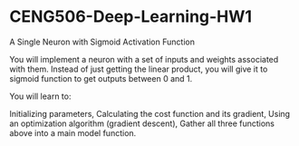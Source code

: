 # CENG506-Deep-Learning-HW1
A Single Neuron with Sigmoid Activation Function

You will implement a neuron with a set of inputs and weights associated with them. Instead of just getting the linear product, you will give it to sigmoid function to get outputs between 0 and 1.

You will learn to:

  Initializing parameters,
  Calculating the cost function and its gradient,
  Using an optimization algorithm (gradient descent),
  Gather all three functions above into a main model function.
